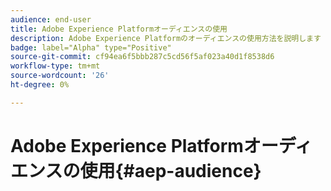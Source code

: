 ```yaml
---
audience: end-user
title: Adobe Experience Platformオーディエンスの使用
description: Adobe Experience Platformのオーディエンスの使用方法を説明します
badge: label="Alpha" type="Positive"
source-git-commit: cf94ea6f5bbb287c5cd56f5af023a40d1f8538d6
workflow-type: tm+mt
source-wordcount: '26'
ht-degree: 0%

---
```


# Adobe Experience Platformオーディエンスの使用{#aep-audience}
